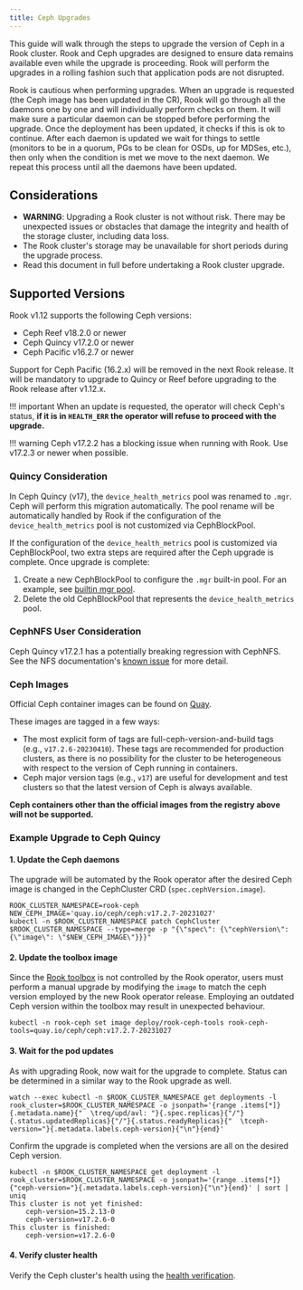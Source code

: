 ```yaml
---
title: Ceph Upgrades
---
```


This guide will walk through the steps to upgrade the version of Ceph in a Rook cluster.
Rook and Ceph upgrades are designed to ensure data remains available even while
the upgrade is proceeding. Rook will perform the upgrades in a rolling fashion
such that application pods are not disrupted.

Rook is cautious when performing upgrades. When an upgrade is requested (the Ceph image has been
updated in the CR), Rook will go through all the daemons one by one and will individually perform
checks on them. It will make sure a particular daemon can be stopped before performing the upgrade.
Once the deployment has been updated, it checks if this is ok to continue. After each daemon is
updated we wait for things to settle (monitors to be in a quorum, PGs to be clean for OSDs, up for
MDSes, etc.), then only when the condition is met we move to the next daemon. We repeat this process
until all the daemons have been updated.

## Considerations

* **WARNING**: Upgrading a Rook cluster is not without risk. There may be unexpected issues or
  obstacles that damage the integrity and health of the storage cluster, including data loss.
* The Rook cluster's storage may be unavailable for short periods during the upgrade process.
* Read this document in full before undertaking a Rook cluster upgrade.

## Supported Versions

Rook v1.12 supports the following Ceph versions:

* Ceph Reef v18.2.0 or newer
* Ceph Quincy v17.2.0 or newer
* Ceph Pacific v16.2.7 or newer

Support for Ceph Pacific (16.2.x) will be removed in the next Rook release. It will be mandatory to
upgrade to Quincy or Reef before upgrading to the Rook release after v1.12.x.

!!! important
    When an update is requested, the operator will check Ceph's status,
    **if it is in `HEALTH_ERR` the operator will refuse to proceed with the upgrade.**

!!! warning
    Ceph v17.2.2 has a blocking issue when running with Rook. Use v17.2.3 or newer when possible.

### Quincy Consideration

In Ceph Quincy (v17), the `device_health_metrics` pool was renamed to `.mgr`. Ceph will perform this
migration automatically. The pool rename will be automatically handled by Rook if the configuration
of the `device_health_metrics` pool is not customized via CephBlockPool.

If the configuration of the `device_health_metrics` pool is customized via CephBlockPool, two extra
steps are required after the Ceph upgrade is complete. Once upgrade is complete:

1. Create a new CephBlockPool to configure the `.mgr` built-in pool. For an example, see
   [builtin mgr pool](https://github.com/rook/rook/blob/master/deploy/examples/pool-builtin-mgr.yaml).
2. Delete the old CephBlockPool that represents the `device_health_metrics` pool.

### CephNFS User Consideration

Ceph Quincy v17.2.1 has a potentially breaking regression with CephNFS. See the NFS documentation's
[known issue](../CRDs/ceph-nfs-crd.md#ceph-v1721) for more detail.

### Ceph Images

Official Ceph container images can be found on [Quay](https://quay.io/repository/ceph/ceph?tab=tags).

These images are tagged in a few ways:

* The most explicit form of tags are full-ceph-version-and-build tags (e.g., `v17.2.6-20230410`).
  These tags are recommended for production clusters, as there is no possibility for the cluster to
  be heterogeneous with respect to the version of Ceph running in containers.
* Ceph major version tags (e.g., `v17`) are useful for development and test clusters so that the
  latest version of Ceph is always available.

**Ceph containers other than the official images from the registry above will not be supported.**

### Example Upgrade to Ceph Quincy

#### **1. Update the Ceph daemons**

The upgrade will be automated by the Rook operator after the desired Ceph image is changed in the
CephCluster CRD (`spec.cephVersion.image`).

```console
ROOK_CLUSTER_NAMESPACE=rook-ceph
NEW_CEPH_IMAGE='quay.io/ceph/ceph:v17.2.7-20231027'
kubectl -n $ROOK_CLUSTER_NAMESPACE patch CephCluster $ROOK_CLUSTER_NAMESPACE --type=merge -p "{\"spec\": {\"cephVersion\": {\"image\": \"$NEW_CEPH_IMAGE\"}}}"
```

#### **2. Update the toolbox image**

Since the [Rook toolbox](https://rook.io/docs/rook/latest/Troubleshooting/ceph-toolbox/) is not controlled by
the Rook operator, users must perform a manual upgrade by modifying the `image` to match the ceph version
employed by the new Rook operator release. Employing an outdated Ceph version within the toolbox may result
in unexpected behaviour.

```console
kubectl -n rook-ceph set image deploy/rook-ceph-tools rook-ceph-tools=quay.io/ceph/ceph:v17.2.7-20231027
```

#### **3. Wait for the pod updates**

As with upgrading Rook, now wait for the upgrade to complete. Status can be determined in a similar
way to the Rook upgrade as well.

```console
watch --exec kubectl -n $ROOK_CLUSTER_NAMESPACE get deployments -l rook_cluster=$ROOK_CLUSTER_NAMESPACE -o jsonpath='{range .items[*]}{.metadata.name}{"  \treq/upd/avl: "}{.spec.replicas}{"/"}{.status.updatedReplicas}{"/"}{.status.readyReplicas}{"  \tceph-version="}{.metadata.labels.ceph-version}{"\n"}{end}'
```

Confirm the upgrade is completed when the versions are all on the desired Ceph version.

```console
kubectl -n $ROOK_CLUSTER_NAMESPACE get deployment -l rook_cluster=$ROOK_CLUSTER_NAMESPACE -o jsonpath='{range .items[*]}{"ceph-version="}{.metadata.labels.ceph-version}{"\n"}{end}' | sort | uniq
This cluster is not yet finished:
    ceph-version=15.2.13-0
    ceph-version=v17.2.6-0
This cluster is finished:
    ceph-version=v17.2.6-0
```

#### **4. Verify cluster health**

Verify the Ceph cluster's health using the [health verification](health-verification.md).

